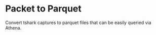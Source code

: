 # Packet to Parquet

Convert tshark captures to parquet files that can be easily queried via Athena.